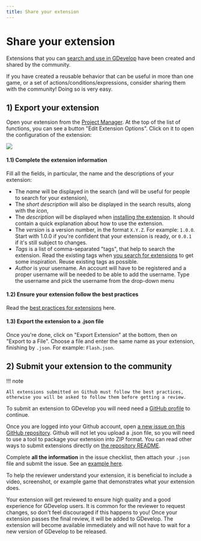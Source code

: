 ```yaml
---
title: Share your extension
---
```

# Share your extension

Extensions that you can [search and use in GDevelop](/gdevelop5/extensions/search) have been created and shared by the community.

If you have created a reusable behavior that can be useful in more than one game, or a set of actions/conditions/expressions, consider sharing them with the community! Doing so is very easy.

## 1) Export your extension

Open your extension from the [Project Manager](/gdevelop5/interface/project-manager). At the top of the list of functions, you can see a button "Edit Extension Options". Click on it to open the configuration of the extension:

![](/gdevelop5/extensions/share/pasted/20201220-192612.png)

#### 1.1) Complete the extension information

Fill all the fields, in particular, the name and the descriptions of your extension:

* The *name* will be displayed in the search (and will be useful for people to search for your extension),
* The *short description* will also be displayed in the search results, along with the *icon*,
* The *description* will be displayed when [installing the extension](/gdevelop5/extensions/search). It should contain a quick explanation about how to use the extension.
* The *version* is a version number, in the format `X.Y.Z`. For example: `1.0.0`. Start with 1.0.0 if you're confident that your extension is ready, or `0.0.1` if it's still subject to changes.
* *Tags* is a list of comma-separated "tags", that help to search the extension. Read the existing tags when [you search for extensions](/gdevelop5/extensions/search) to get some inspiration. Reuse existing tags as possible.
* *Author* is your username. An account will have to be registered and a proper username will be needed to be able to add the username. Type the username and pick the username from the drop-down menu

#### 1.2) Ensure your extension follow the best practices

Read the [best practices for extensions](/gdevelop5/extensions/best-practices) here.

#### 1.3) Export the extension to a .json file

Once you're done, click on "Export Extension" at the bottom, then on "Export to a File".
Choose a file and enter the same name as your extension, finishing by `.json`. For example: `Flash.json`.

## 2) Submit your extension to the community

!!! note

    All extensions submitted on Github must follow the best practices, otherwise you will be asked to follow them before getting a review.

To submit an extension to GDevelop you will need need a [GitHub profile](https://github.com/join) to continue.

Once you are logged into your Github account, open [a new issue on this GitHub repository](https://github.com/4ian/GDevelop-extensions/issues/new/choose).  Github will not let you upload a .json file, so you will need to use a tool to package your extension into ZIP format.   You can read other ways to submit extensions directly on [the repository README](https://github.com/4ian/GDevelop-extensions).

Complete **all the information** in the issue checklist, then attach your `.json` file and submit the issue. See an [example here](https://github.com/4ian/GDevelop-extensions/issues/1).

To help the reviewer understand your extension, it is beneficial to include a video, screenshot, or example game that demonstrates what your extension does.

Your extension will get reviewed to ensure high quality and a good experience for GDevelop users.  It is common for the reviewer to request changes, so don't feel discouraged if this happens to you!  Once your extension passes the final review, it will be added to GDevelop.  The extension will become available immediately and will not have to wait for a new version of GDevelop to be released.